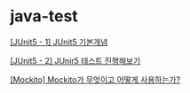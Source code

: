 # java-test

[[JUnit5 - 1] JUnit5 기본개념](https://velog.io/@solchan/Test-Java-Testing-Framework-JUnit5-1)

[[JUnit5 - 2] JUnir5 테스트 진행해보기](https://velog.io/@solchan/Test-Java-Testing-Framework-JUnit5-2)

[[Mockito] Mockito가 무엇이고 어떻게 사용하는가?](https://velog.io/@solchan/Test-Java-Testing-Framework-Mockito-1)  

<!-- [[Mockito] Mock 객체 확인 및  BDD스타일]() -->